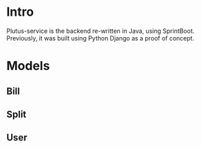 # Intro

Plutus-service is the backend re-written in Java, using SprintBoot. Previously, it was built using Python Django as 
a proof of concept.

# Models

## Bill

## Split

## User
